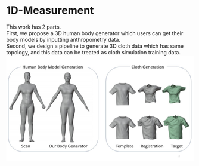 # 1D-Measurement
This work has 2 parts.  
First, we propose a 3D human body generator which users can get their body models by inputting anthropometry  data.   
Second, we design a pipeline to generate 3D cloth data which has same topology, and this data can be treated as cloth simulation training data.  
![image](Cover.JPG)

